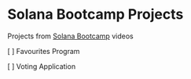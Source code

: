 # Solana Bootcamp Projects

Projects from [Solana Bootcamp](https://www.youtube.com/watch?v=amAq-WHAFs8) videos

[ ] Favourites Program

[ ] Voting Application
